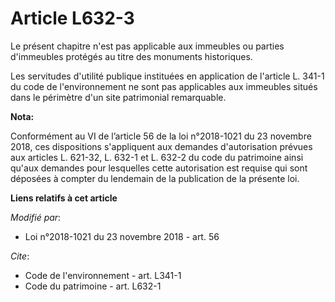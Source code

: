 # Article L632-3

Le présent chapitre n'est pas applicable aux immeubles ou parties d'immeubles protégés au titre des monuments historiques.

Les servitudes d'utilité publique instituées en application de l'article L. 341-1 du code de l'environnement ne sont pas
applicables aux immeubles situés dans le périmètre d'un site patrimonial remarquable.

**Nota:**

Conformément au VI de l’article 56 de la loi n°2018-1021 du 23 novembre 2018, ces dispositions s'appliquent aux demandes
d'autorisation prévues aux articles L. 621-32, L. 632-1 et L. 632-2 du code du patrimoine ainsi qu'aux demandes pour
lesquelles cette autorisation est requise qui sont déposées à compter du lendemain de la publication de la présente loi.

**Liens relatifs à cet article**

_Modifié par_:

  - Loi n°2018-1021 du 23 novembre 2018 - art. 56

_Cite_:

  - Code de l'environnement - art. L341-1
  - Code du patrimoine - art. L632-1
